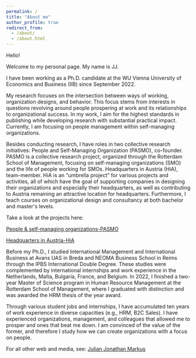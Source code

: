 ```yaml
---
permalink: /
title: "About me"
author_profile: true
redirect_from: 
  - /about/
  - /about.html
---
```


Hello!

Welcome to my personal page. My name is JJ.

I have been working as a Ph.D. candidate at the WU Vienna University of Economics and Business (IIB) since September 2022.

My research focuses on the intersection between ways of working, organization designs, and behavior. This focus stems from interests in questions revolving around people prospering at work and its relationships to organizational success. In my work, I aim for the highest standards in publishing while developing research with substantial practical impact. Currently, I am focusing on people management within self-managing organizations.

Besides conducting research, I have roles in two collective research initiatives: People and Self-Managing Organization (PASMO), co-founder. PASMO is a collective research project, organized through the Rotterdam School of Management, focusing on self-managing organizations (SMO) and the life of people working for SMOs. Headquarters in Austria (HiA), team-member. HiA is an “umbrella project” for various projects and activities, all of which have the goal of supporting companies in designing their organizations and especially their headquarters, as well as contributing to Austria remaining an attractive location for headquarters. Furthermore, I teach courses on organizational design and consultancy at both bachelor and master's levels.

Take a look at the projects here:

[People & self-managing organizations-PASMO](https://www.rsm.nl/faculty-research/pasmo/)

[Headquarters in Austria-HiA](https://www.wu.ac.at/en/hia-home/hia-project)

Before my Ph.D., I studied International Management and International Business at Avans UAS in Breda and NEOMA Business School in Reims through the IPBS International Double Degree. These studies were complemented by international internships and work experience in the Netherlands, Malta, Bulgaria, France, and Belgium. In 2022, I finished a two-year Master of Science program in Human Resource Management at the Rotterdam School of Management, where I graduated with distinction and was awarded the HRM thesis of the year award.

Through various student jobs and internships, I have accumulated ten years of work experience in diverse capacities (e.g., HRM, B2C Sales). I have experienced organizations, management, and colleagues that allowed me to prosper and ones that beat me down. I am convinced of the value of the former, and therefore I study how we can create organizations with a focus on people.




For all other web and media, see: [Julian Jonathan Markus](https://linktr.ee/julian_jonathan_markus)

